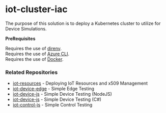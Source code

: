 # iot-cluster-iac

The purpose of this solution is to deploy a Kubernetes cluster to utilize for Device Simulations.


__PreRequisites__

Requires the use of [direnv](https://direnv.net/).  
Requires the use of [Azure CLI](https://docs.microsoft.com/en-us/cli/azure/install-azure-cli?view=azure-cli-latest).  
Requires the use of [Docker](https://www.docker.com/get-started).  


### Related Repositories

- [iot-resources](https://github.com/danielscholl/iot-resources)  - Deploying IoT Resources and x509 Management
- [iot-device-edge](https://github.com/danielscholl/iot-device-edge) - Simple Edge Testing
- [iot-device-js](https://github.com/danielscholl/iot-device-js) - Simple Device Testing (NodeJS)
- [iot-device-js](https://github.com/danielscholl/iot-device-net) - Simple Device Testing (C#)
- [iot-control-js](https://github.com/danielscholl/iot-control-js) - Simple Control Testing


